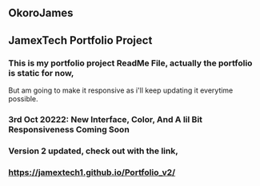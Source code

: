 ## OkoroJames
## JamexTech Portfolio Project
### This is my portfolio project ReadMe File, actually the portfolio is static for now,
But am going to make it responsive as i'll keep updating it everytime possible.
###  3rd Oct 20222: New Interface, Color, And A lil Bit Responsiveness Coming Soon
### Version 2 updated, check out with the link,
### https://jamextech1.github.io/Portfolio_v2/
